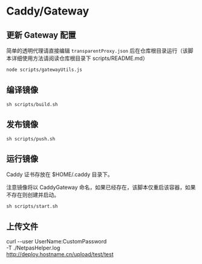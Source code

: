 # Caddy/Gateway

## 更新 Gateway 配置

简单的透明代理请直接编辑 `transparentProxy.json` 后在仓库根目录运行（该脚本详细使用方法请阅读仓库根目录下 scripts/README.md）

```sh
node scripts/gatewayUtils.js
```

## 编译镜像

```
sh scripts/build.sh
```

## 发布镜像

```
sh scripts/push.sh
```

## 运行镜像

Caddy 证书存放在 $HOME/.caddy 目录下。

注意镜像将以 CaddyGateway 命名，如果已经存在，该脚本仅重启该容器，如果不存在则创建并启动。

```
sh scripts/start.sh
```

## 上传文件
curl --user UserName:CustomPassword \
  -T ./NetpasHelper.log \
  http://deploy.hostname.cn/upload/test/test
```
